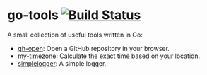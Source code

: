 # go-tools [![Build Status](https://github.com/ffflorian/wire-bots/workflows/Build/badge.svg)](https://github.com/ffflorian/go-tools/actions/)

A small collection of useful tools written in Go:

* [gh-open](./gh-open): Open a GitHub repository in your browser.
* [my-timezone](./my-timezone): Calculate the exact time based on your location.
* [simplelogger](./simplelogger): A simple logger.
